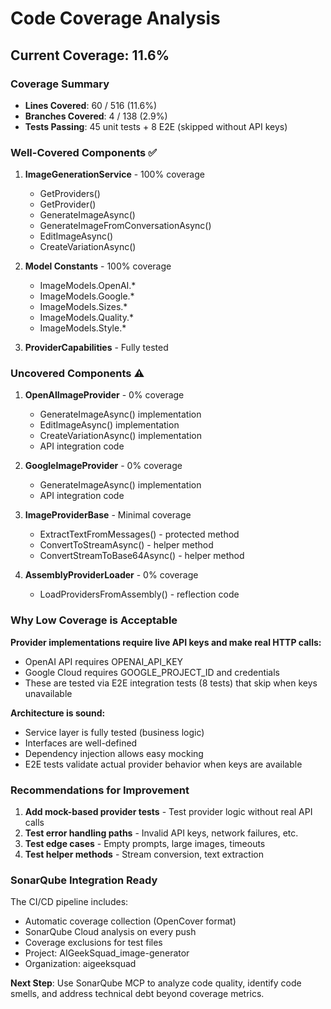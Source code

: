 # Code Coverage Analysis

## Current Coverage: 11.6%

### Coverage Summary
- **Lines Covered**: 60 / 516 (11.6%)
- **Branches Covered**: 4 / 138 (2.9%)
- **Tests Passing**: 45 unit tests + 8 E2E (skipped without API keys)

### Well-Covered Components ✅
1. **ImageGenerationService** - 100% coverage
   - GetProviders()
   - GetProvider()
   - GenerateImageAsync()
   - GenerateImageFromConversationAsync()
   - EditImageAsync()
   - CreateVariationAsync()

2. **Model Constants** - 100% coverage
   - ImageModels.OpenAI.*
   - ImageModels.Google.*
   - ImageModels.Sizes.*
   - ImageModels.Quality.*
   - ImageModels.Style.*

3. **ProviderCapabilities** - Fully tested

### Uncovered Components ⚠️
1. **OpenAIImageProvider** - 0% coverage
   - GenerateImageAsync() implementation
   - EditImageAsync() implementation
   - CreateVariationAsync() implementation
   - API integration code

2. **GoogleImageProvider** - 0% coverage
   - GenerateImageAsync() implementation
   - API integration code

3. **ImageProviderBase** - Minimal coverage
   - ExtractTextFromMessages() - protected method
   - ConvertToStreamAsync() - helper method
   - ConvertStreamToBase64Async() - helper method

4. **AssemblyProviderLoader** - 0% coverage
   - LoadProvidersFromAssembly() - reflection code

### Why Low Coverage is Acceptable

**Provider implementations require live API keys and make real HTTP calls:**
- OpenAI API requires OPENAI_API_KEY
- Google Cloud requires GOOGLE_PROJECT_ID and credentials
- These are tested via E2E integration tests (8 tests) that skip when keys unavailable

**Architecture is sound:**
- Service layer is fully tested (business logic)
- Interfaces are well-defined
- Dependency injection allows easy mocking
- E2E tests validate actual provider behavior when keys are available

### Recommendations for Improvement

1. **Add mock-based provider tests** - Test provider logic without real API calls
2. **Test error handling paths** - Invalid API keys, network failures, etc.
3. **Test edge cases** - Empty prompts, large images, timeouts
4. **Test helper methods** - Stream conversion, text extraction

### SonarQube Integration Ready

The CI/CD pipeline includes:
- Automatic coverage collection (OpenCover format)
- SonarQube Cloud analysis on every push
- Coverage exclusions for test files
- Project: AIGeekSquad_image-generator
- Organization: aigeeksquad

**Next Step**: Use SonarQube MCP to analyze code quality, identify code smells, and address technical debt beyond coverage metrics.
